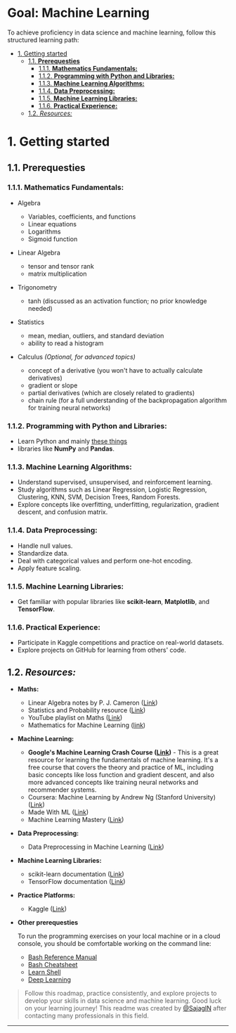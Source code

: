 # Goal: Machine Learning

To achieve proficiency in data science and machine learning, follow this structured learning path:

- [1. Getting started](#1-getting-started)
  - [1.1. **Prerequesties**](#11-prerequesties)
    - [1.1.1. **Mathematics Fundamentals:**](#111-mathematics-fundamentals)
    - [1.1.2. **Programming with Python and Libraries:**](#112-programming-with-python-and-libraries)
    - [1.1.3. **Machine Learning Algorithms:**](#113-machine-learning-algorithms)
    - [1.1.4. **Data Preprocessing:**](#114-data-preprocessing)
    - [1.1.5. **Machine Learning Libraries:**](#115-machine-learning-libraries)
    - [1.1.6. **Practical Experience:**](#116-practical-experience)
  - [1.2. *Resources:*](#12-resources)

# 1. Getting started

## 1.1. **Prerequesties**
### 1.1.1. **Mathematics Fundamentals:**
- Algebra
  - Variables, coefficients, and functions
  - Linear equations
  - Logarithms
  - Sigmoid function

- Linear Algebra
  - tensor and tensor rank
  - matrix multiplication

- Trigonometry
  - tanh (discussed as an activation function; no prior knowledge needed)

- Statistics
  - mean, median, outliers, and standard deviation
  - ability to read a histogram

- Calculus *(Optional, for advanced topics)*
  - concept of a derivative (you won't have to actually calculate derivatives)
  - gradient or slope
  - partial derivatives (which are closely related to gradients)
  - chain rule (for a full understanding of the backpropagation algorithm for training neural networks)

### 1.1.2. **Programming with Python and Libraries:**
- Learn Python and mainly [these things](https://developers.google.com/machine-learning/crash-course/prereqs-and-prework#python-programming)
- libraries like **NumPy** and **Pandas**.

### 1.1.3. **Machine Learning Algorithms:**

- Understand supervised, unsupervised, and reinforcement learning.
- Study algorithms such as Linear Regression, Logistic Regression, Clustering, KNN, SVM, Decision Trees, Random Forests.
- Explore concepts like overfitting, underfitting, regularization, gradient descent, and confusion matrix.

### 1.1.4. **Data Preprocessing:**
- Handle null values.
- Standardize data.
- Deal with categorical values and perform one-hot encoding.
- Apply feature scaling.

### 1.1.5. **Machine Learning Libraries:**
- Get familiar with popular libraries like **scikit-learn**, **Matplotlib**, and **TensorFlow**.

### 1.1.6. **Practical Experience:**
- Participate in Kaggle competitions and practice on real-world datasets.
- Explore projects on GitHub for learning from others' code.

## 1.2. *Resources:*
- **Maths:**
  - Linear Algebra notes by P. J. Cameron ([Link](http://www.maths.qmul.ac.uk/~pjc/notes/linalg.pdf))
  - Statistics and Probability resource ([Link](https://www.mathsbox.org.uk/twi/astats.pdf))
  - YouTube playlist on Maths ([Link](https://www.youtube.com/playlist?list=PLLy_2iUCG87D1CXFxE-SxCFZUiJzQ3IvE))
  - Mathematics for Machine Learning ([link](https://mml-book.github.io/))

- **Machine Learning:**
  - **Google's Machine Learning Crash Course ([Link](https://developers.google.com/machine-learning/crash-course))** - This is a great resource for learning the fundamentals of machine learning. It's a free course that covers the theory and practice of ML, including basic concepts like loss function and gradient descent, and also more advanced concepts like training neural networks and recommender systems.
  - Coursera: Machine Learning by Andrew Ng (Stanford University) ([Link](https://www.coursera.org/learn/machine-learning))
  - Made With ML ([Link](https://madewithml.com/))
  - Machine Learning Mastery ([Link](https://machinelearningmastery.com/))

- **Data Preprocessing:**
  - Data Preprocessing in Machine Learning ([Link](https://www.javatpoint.com/data-preprocessing-machine-learning))

- **Machine Learning Libraries:**
  - scikit-learn documentation ([Link](https://scikit-learn.org/stable/))
  - TensorFlow documentation ([Link](https://www.tensorflow.org/))

- **Practice Platforms:**
  - Kaggle ([Link](https://www.kaggle.com/))

- **Other prerequesties**
  
  To run the programming exercises on your local machine or in a cloud console, you should be comfortable working on the command line:
  - [Bash Reference Manual](https://tiswww.case.edu/php/chet/bash/bashref.html)
  - [Bash Cheatsheet](https://github.com/LeCoupa/awesome-cheatsheets/blob/master/languages/bash.sh)
  - [Learn Shell](http://www.learnshell.org/)
  - [Deep Learning](https://www.deeplearningbook.org/)



> Follow this roadmap, practice consistently, and explore projects to develop your skills in data science and machine learning. Good luck on your learning journey!
> This readme was created by [@SajagIN](https://github.com/codewhiteweb) after contacting many professionals in this field.
---
